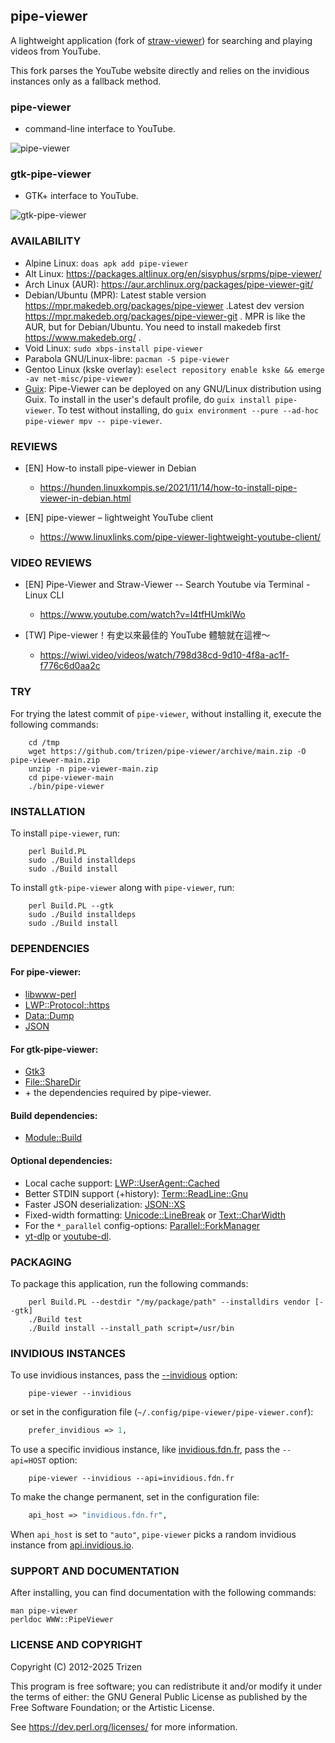 ## pipe-viewer

A lightweight application (fork of [straw-viewer](https://github.com/trizen/straw-viewer)) for searching and playing videos from YouTube.

This fork parses the YouTube website directly and relies on the invidious instances only as a fallback method.

### pipe-viewer

* command-line interface to YouTube.

![pipe-viewer](https://user-images.githubusercontent.com/614513/97738550-6d0faf00-1ad6-11eb-84ec-d37f28073d9d.png)

### gtk-pipe-viewer

* GTK+ interface to YouTube.

![gtk-pipe-viewer](https://user-images.githubusercontent.com/614513/127567550-d5742dee-593c-4167-acc4-6d80fd061ffc.png)


### AVAILABILITY

* Alpine Linux: `doas apk add pipe-viewer`
* Alt Linux: https://packages.altlinux.org/en/sisyphus/srpms/pipe-viewer/
* Arch Linux (AUR): https://aur.archlinux.org/packages/pipe-viewer-git/
* Debian/Ubuntu (MPR): Latest stable version https://mpr.makedeb.org/packages/pipe-viewer .Latest dev version https://mpr.makedeb.org/packages/pipe-viewer-git . MPR is like the AUR, but for Debian/Ubuntu. You need to install makedeb first https://www.makedeb.org/ .
* Void Linux: `sudo xbps-install pipe-viewer`
* Parabola GNU/Linux-libre: `pacman -S pipe-viewer`
* Gentoo Linux (kske overlay): `eselect repository enable kske && emerge -av net-misc/pipe-viewer`
* [Guix](https://guix.gnu.org):
Pipe-Viewer can be deployed on any GNU/Linux distribution using Guix.
To install in the user's default profile, do `guix install pipe-viewer`.
To test without installing, do `guix environment --pure --ad-hoc pipe-viewer mpv -- pipe-viewer`.

### REVIEWS

* [EN] How-to install pipe-viewer in Debian
    * https://hunden.linuxkompis.se/2021/11/14/how-to-install-pipe-viewer-in-debian.html

* [EN] pipe-viewer – lightweight YouTube client
    * https://www.linuxlinks.com/pipe-viewer-lightweight-youtube-client/

### VIDEO REVIEWS

* [EN] Pipe-Viewer and Straw-Viewer -- Search Youtube via Terminal - Linux CLI
    * https://www.youtube.com/watch?v=I4tfHUmklWo

* [TW] Pipe-viewer！有史以來最佳的 YouTube 體驗就在這裡～
    * https://wiwi.video/videos/watch/798d38cd-9d10-4f8a-ac1f-f776c6d0aa2c

### TRY

For trying the latest commit of `pipe-viewer`, without installing it, execute the following commands:

```console
    cd /tmp
    wget https://github.com/trizen/pipe-viewer/archive/main.zip -O pipe-viewer-main.zip
    unzip -n pipe-viewer-main.zip
    cd pipe-viewer-main
    ./bin/pipe-viewer
```

### INSTALLATION

To install `pipe-viewer`, run:

```console
    perl Build.PL
    sudo ./Build installdeps
    sudo ./Build install
```

To install `gtk-pipe-viewer` along with `pipe-viewer`, run:

```console
    perl Build.PL --gtk
    sudo ./Build installdeps
    sudo ./Build install
```

### DEPENDENCIES

#### For pipe-viewer:

* [libwww-perl](https://metacpan.org/release/libwww-perl)
* [LWP::Protocol::https](https://metacpan.org/release/LWP-Protocol-https)
* [Data::Dump](https://metacpan.org/release/Data-Dump)
* [JSON](https://metacpan.org/release/JSON)

#### For gtk-pipe-viewer:

* [Gtk3](https://metacpan.org/release/Gtk3)
* [File::ShareDir](https://metacpan.org/release/File-ShareDir)
* \+ the dependencies required by pipe-viewer.

#### Build dependencies:

* [Module::Build](https://metacpan.org/pod/Module::Build)

#### Optional dependencies:

* Local cache support: [LWP::UserAgent::Cached](https://metacpan.org/release/LWP-UserAgent-Cached)
* Better STDIN support (+history): [Term::ReadLine::Gnu](https://metacpan.org/release/Term-ReadLine-Gnu)
* Faster JSON deserialization: [JSON::XS](https://metacpan.org/release/JSON-XS)
* Fixed-width formatting: [Unicode::LineBreak](https://metacpan.org/release/Unicode-LineBreak) or [Text::CharWidth](https://metacpan.org/release/Text-CharWidth)
* For the `*_parallel` config-options: [Parallel::ForkManager](https://metacpan.org/release/Parallel-ForkManager)
* [yt-dlp](https://github.com/yt-dlp/yt-dlp) or [youtube-dl](https://github.com/ytdl-org/youtube-dl).


### PACKAGING

To package this application, run the following commands:

```console
    perl Build.PL --destdir "/my/package/path" --installdirs vendor [--gtk]
    ./Build test
    ./Build install --install_path script=/usr/bin
```

### INVIDIOUS INSTANCES

To use invidious instances, pass the [--invidious](https://github.com/trizen/pipe-viewer/commit/17fb2136f3f3d8ee6dacac05beabcc15082f699d) option:

```console
    pipe-viewer --invidious
```

or set in the configuration file (`~/.config/pipe-viewer/pipe-viewer.conf`):

```perl
    prefer_invidious => 1,
```

To use a specific invidious instance, like [invidious.fdn.fr](https://invidious.fdn.fr/), pass the `--api=HOST` option:

```console
    pipe-viewer --invidious --api=invidious.fdn.fr
```

To make the change permanent, set in the configuration file:

```perl
    api_host => "invidious.fdn.fr",
```

When `api_host` is set to `"auto"`, `pipe-viewer` picks a random invidious instance from [api.invidious.io](https://api.invidious.io/).

### SUPPORT AND DOCUMENTATION

After installing, you can find documentation with the following commands:

    man pipe-viewer
    perldoc WWW::PipeViewer

### LICENSE AND COPYRIGHT

Copyright (C) 2012-2025 Trizen

This program is free software; you can redistribute it and/or modify it
under the terms of either: the GNU General Public License as published
by the Free Software Foundation; or the Artistic License.

See https://dev.perl.org/licenses/ for more information.
